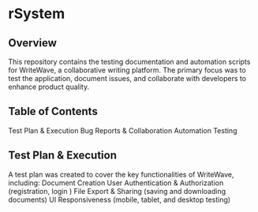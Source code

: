 # rSystem
## Overview
This repository contains the testing documentation and automation scripts for WriteWave, a collaborative writing platform. The primary focus was to test the application, document issues, and collaborate with developers to enhance product quality.
## Table of Contents
Test Plan & Execution
Bug Reports & Collaboration
Automation Testing
## Test Plan & Execution
A test plan was created to cover the key functionalities of WriteWave, including:
Document Creation
User Authentication & Authorization (registration, login )
File Export & Sharing (saving and downloading documents)
UI Responsiveness (mobile, tablet, and desktop testing)
